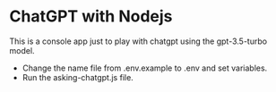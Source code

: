 # ChatGPT with Nodejs
This is a console app just to play with chatgpt using the gpt-3.5-turbo model.

- Change the name file from .env.example to .env and set variables.
- Run the asking-chatgpt.js file.
